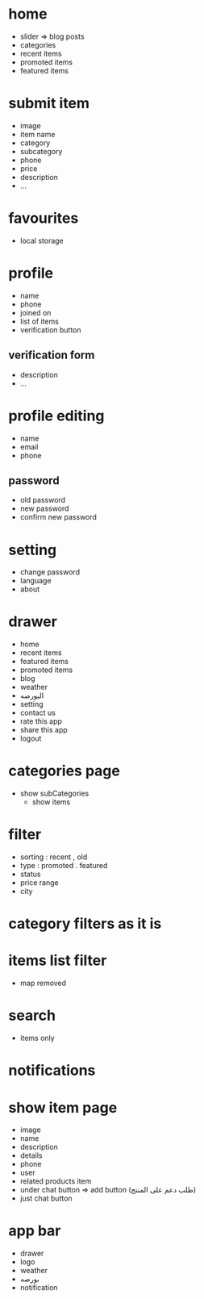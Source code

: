 # home 
- slider => blog posts
- categories 
- recent items 
- promoted items 
- featured items


# submit item
- image
- item name
- category 
- subcategory
- phone
- price
- description
- ... 

# favourites 
- local storage

# profile
- name 
- phone
- joined on 
- list of items 
- verification button

## verification form 
- description 
- ...

# profile editing
- name
- email 
- phone

## password
- old password 
- new password
- confirm new password

# setting 
- change password 
- language
- about 

# drawer 
- home 
- recent items
- featured items
- promoted items
- blog 
- weather
- البورصه
- setting
- contact us
- rate this app
- share this app
- logout

# categories page
- show subCategories
  - show items 

# filter 
- sorting : recent , old 
- type : promoted . featured 
- status 
- price range
- city
# category filters as it is

# items list filter
- map removed

# search 
- items only

# notifications

# show item page
- image 
- name
- description
- details 
- phone 
- user
- related products item
- under chat button => add button (طلب دعم على المنتج) 
- just chat button

# app bar 
- drawer 
- logo 
- weather 
- بورصه
- notification